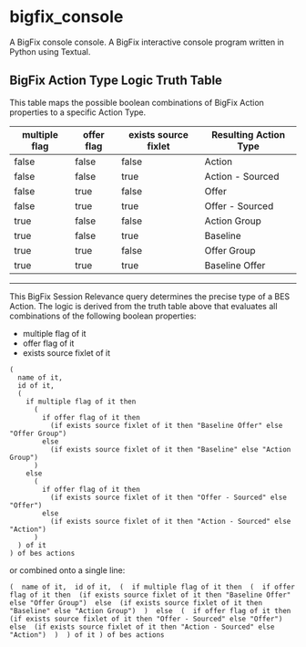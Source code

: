 # bigfix_console
A BigFix console console. A BigFix interactive console program written in Python using Textual.


## BigFix Action Type Logic Truth Table
This table maps the possible boolean combinations of BigFix Action properties to a specific Action Type.

| multiple flag | offer flag | exists source fixlet | Resulting Action Type |
| -------- | ------- | ------- | ------- |
| false | false | false | Action |
| false | false | true | Action - Sourced |
| false | true | false | Offer |
| false | true | true | Offer - Sourced |
| true | false | false | Action Group |
| true | false | true | Baseline |
| true | true | false | Offer Group |
| true | true | true | Baseline Offer |

------

This BigFix Session Relevance query determines the precise type of a BES Action. The logic is derived from the truth table above that evaluates all combinations of the following boolean properties:
- multiple flag of it
- offer flag of it
- exists source fixlet of it

```
(
  name of it,
  id of it,
  (
    if multiple flag of it then
      (
        if offer flag of it then
          (if exists source fixlet of it then "Baseline Offer" else "Offer Group")
        else
          (if exists source fixlet of it then "Baseline" else "Action Group")
      )
    else
      (
        if offer flag of it then
          (if exists source fixlet of it then "Offer - Sourced" else "Offer")
        else
          (if exists source fixlet of it then "Action - Sourced" else "Action")
      )
  ) of it
) of bes actions
```

or combined onto a single line:

`(  name of it,  id of it,  (  if multiple flag of it then  (  if offer flag of it then  (if exists source fixlet of it then "Baseline Offer" else "Offer Group")  else  (if exists source fixlet of it then "Baseline" else "Action Group")  )  else  (  if offer flag of it then  (if exists source fixlet of it then "Offer - Sourced" else "Offer")  else  (if exists source fixlet of it then "Action - Sourced" else "Action")  )  ) of it ) of bes actions`
